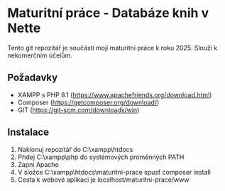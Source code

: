 Maturitní práce - Databáze knih v Nette
=================

Tento git repozitář je součástí mojí maturitní práce k roku 2025. Slouží k nekomerčním účelům.

Požadavky
------------

- XAMPP s PHP 8.1 (https://www.apachefriends.org/download.html)
- Composer (https://getcomposer.org/download/)
- GIT (https://git-scm.com/downloads/win)

Instalace
------------

1. Naklonuj repozitář do C:\xampp\htdocs
2. Přidej C:\xampp\php do systémových proměnných PATH
3. Zapni Apache
4. V složce C:\xampp\htdocs\maturitni-prace spusť composer install
5. Cesta k webové aplikaci je localhost/maturitni-prace/www
